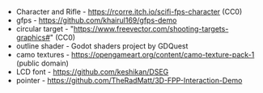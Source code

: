 * Character and Rifle - https://rcorre.itch.io/scifi-fps-character (CC0)
* gfps - https://github.com/khairul169/gfps-demo
* circular target - "https://www.freevector.com/shooting-targets-graphics#" (CC0)
* outline shader - Godot shaders project by GDQuest
* camo textures - https://opengameart.org/content/camo-texture-pack-1 (public domain)
* LCD font - https://github.com/keshikan/DSEG
* pointer - https://github.com/TheRadMatt/3D-FPP-Interaction-Demo
